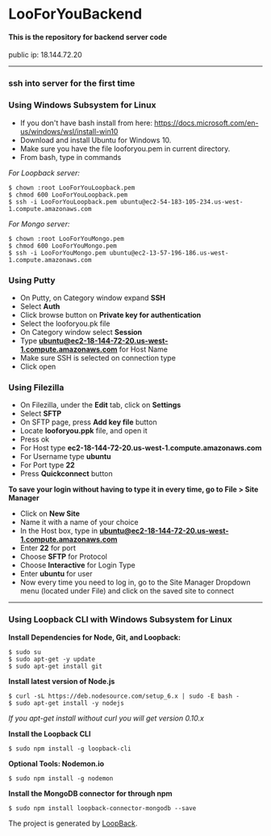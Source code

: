 # LooForYouBackend
#### This is the repository for backend server code

public ip: 18.144.72.20


----
### ssh into server for the first time

### Using Windows Subsystem for Linux

* If you don't have bash install from here: https://docs.microsoft.com/en-us/windows/wsl/install-win10
* Download and install Ubuntu for Windows 10.
* Make sure you have the file looforyou.pem in current directory.
* From bash, type in commands

_For Loopback server:_
```
$ chown :root LooForYouLoopback.pem
$ chmod 600 LooForYouLoopback.pem
$ ssh -i LooForYouLoopback.pem ubuntu@ec2-54-183-105-234.us-west-1.compute.amazonaws.com
```

_For Mongo server:_
```
$ chown :root LooForYouMongo.pem
$ chmod 600 LooForYouMongo.pem
$ ssh -i LooForYouMongo.pem ubuntu@ec2-13-57-196-186.us-west-1.compute.amazonaws.com
```

### Using Putty

* On Putty, on Category window expand **SSH**
* Select **Auth**
* Click browse button on **Private key for authentication**
* Select the looforyou.pk file
* On Category window select **Session**
* Type **ubuntu@ec2-18-144-72-20.us-west-1.compute.amazonaws.com** for Host Name
* Make sure SSH is selected on connection type
* Click open

### Using Filezilla

* On Filezilla, under the **Edit** tab, click on **Settings**
* Select **SFTP** 
* On SFTP page, press **Add key file** button
* Locate **looforyou.ppk** file, and open it
* Press ok
* For Host type **ec2-18-144-72-20.us-west-1.compute.amazonaws.com**
* For Username type **ubuntu**
* For Port type **22**
* Press **Quickconnect** button 

**To save your login without having to type it in every time, go to File > Site Manager**

* Click on **New Site**
* Name it with a name of your choice
* In the Host box, type in **ubuntu@ec2-18-144-72-20.us-west-1.compute.amazonaws.com**
* Enter **22** for port
* Choose **SFTP** for Protocol
* Choose **Interactive** for Login Type
* Enter **ubuntu** for user
* Now every time you need to log in, go to the Site Manager Dropdown menu (located under File) and click on the saved site to connect

----

### Using Loopback CLI with Windows Subsystem for Linux

**Install Dependencies for Node, Git, and Loopback:**

```
$ sudo su
$ sudo apt-get -y update
$ sudo apt-get install git
```

**Install latest version of Node.js**

```
$ curl -sL https://deb.nodesource.com/setup_6.x | sudo -E bash -
$ sudo apt-get install -y nodejs
```
_If you apt-get install without curl you will get version 0.10.x_

**Install the Loopback CLI**

```
$ sudo npm install -g loopback-cli
```

**Optional Tools: Nodemon.io**

```
$ sudo npm install -g nodemon
```

**Install the MongoDB connector for through npm**

```
$ sudo npm install loopback-connector-mongodb --save
```

The project is generated by [LoopBack](http://loopback.io).
